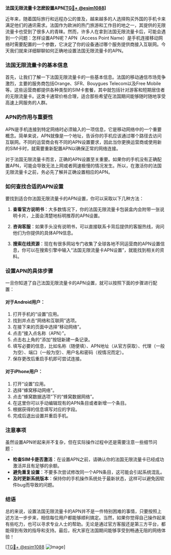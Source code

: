 **法国无限流量卡怎麽設置APN[[TG💪+ @esim1088](https://t.me/s/esim1088)]**

近年来，随着国际旅行和远程办公的普及，越来越多的人选择购买外国的手机卡来满足他们的通讯需求。法国作为欧洲的热门旅游和工作目的地之一，其提供的无限流量卡也受到了很多人的青睐。然而，许多人在拿到法国无限流量卡后，可能会遇到一个问题：怎样设置APN呢？APN（Access Point Name）是手机连接移动网络时需要配置的一个参数，它决定了你的设备通过哪个服务提供商接入互联网。今天我们就来详细聊聊如何正确地设置法国无限流量卡的APN。

### 法国无限流量卡的基本信息

首先，让我们了解一下法国无限流量卡的一些基本信息。法国的移动通信市场竞争激烈，主要的服务商包括Orange、SFR、Bouygues Telecom以及Free Mobile等。这些运营商都提供各种类型的SIM卡套餐，其中就包括针对游客和短期居住者的无限流量卡。这类卡通常价格合理，适合那些希望在法国期间能够随时随地享受高速上网服务的人群。

### APN的作用与重要性

APN是手机连接到特定网络时必须输入的一项信息，它是移动网络中的一个重要概念。简单来说，APN就像是一个地址，告诉你的手机应该通过哪个路径去访问互联网。不同的运营商会有不同的APN设置要求，因此当你更换运营商或使用新的SIM卡时，就需要重新配置APN以确保正常的网络连接。

对于法国无限流量卡而言，正确的APN设置至关重要。如果你的手机没有正确配置APN，可能会导致无法上网或者网速极慢的情况发生。所以，在激活你的法国无限流量卡之前，务必先了解并正确设置相应的APN。

### 如何查找合适的APN设置

要找到适合你法国无限流量卡的APN设置，你可以采取以下几种方法：

1. **查看官方说明书**：大多数情况下，你的法国无限流量卡包装盒内会附带一张说明卡片，上面会清楚地标明推荐的APN设置。
   
2. **咨询客服**：如果手头没有说明书，可以直接联系卡背后提供的客服热线，询问他们为你提供的具体APN信息。

3. **搜索在线资源**：现在有很多网站专门收集了全球各地不同运营商的APN设置信息，你可以在搜索引擎中输入“法国无限流量卡APN设置”，就能找到相关的资料。

### 设置APN的具体步骤

一旦你知道了自己法国无限流量卡的APN设置，就可以按照下面的步骤进行配置：

#### 对于Android用户：
1. 打开手机的“设置”应用。
2. 找到并点击“网络和互联网”选项。
3. 在接下来的页面中选择“移动网络”。
4. 点击“接入点名称（APN）”。
5. 点击右上角的“添加”按钮新建一条记录。
6. 填写必要的信息，比如名称（随便填）、APN地址（从官方获取）、代理（一般为空）、端口（一般为空）、用户名和密码（视情况而定）。
7. 保存更改后重启手机即可尝试连接。

#### 对于iPhone用户：
1. 打开“设置”应用。
2. 选择“蜂窝移动网络”。
3. 点击“蜂窝数据选项”下的“蜂窝数据网络”。
4. 在这里你可以手动编辑现有的APN条目或者新增一个条目。
5. 根据获得的信息填写对应的字段。
6. 完成后退出设置并重启手机。

### 注意事项

虽然设置APN听起来并不复杂，但在实际操作过程中还是需要注意一些细节问题：

- **检查SIM卡是否激活**：在设置APN之前，请确认你的法国无限流量卡已经成功激活并且有足够的余额。
- **避免重复设置**：不要多次尝试修改同一个APN条目，这可能会引起系统混乱。
- **及时更新系统版本**：保持你的手机操作系统处于最新状态，这样可以避免因软件bug而导致的问题。

### 结语

总的来说，设置法国无限流量卡的APN并不是一件特别困难的事情，只要按照上述方法一步步来，相信每位用户都能够顺利搞定。当然，如果你觉得自己操作起来有些吃力，也可以寻求专业人士的帮助。无论是通过官方客服还是第三方平台，都能得到有效的指导和支持。最后，祝大家在法国期间能够享受到畅通无阻的网络体验！

[[TG💪+ @esim1088](https://t.me/s/esim1088) ![Image](https://i.postimg.cc/4NQfJmqS/Snipaste-2025-05-13-00-14-12.png)]